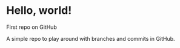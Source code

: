 # Hello, world!
First repo on GitHub

A simple repo to play around with branches and commits in GitHub.
